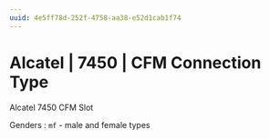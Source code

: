 ```yaml
---
uuid: 4e5ff78d-252f-4758-aa38-e52d1cab1f74
---
```

# Alcatel | 7450 | CFM Connection Type

Alcatel 7450 CFM Slot

Genders
: `mf` - male and female types
